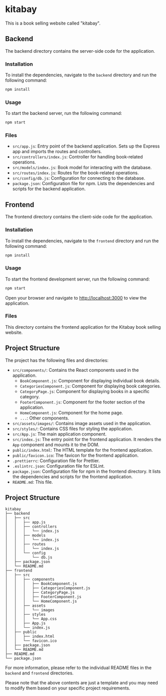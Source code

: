 # kitabay

This is a book selling website called "kitabay".

## Backend

The backend directory contains the server-side code for the application.

### Installation

To install the dependencies, navigate to the `backend` directory and run the following command:

```sh
npm install
```

### Usage

To start the backend server, run the following command:

```sh
npm start
```

### Files

- `src/app.js`: Entry point of the backend application. Sets up the Express app and imports the routes and controllers.
- `src/controllers/index.js`: Controller for handling book-related operations.
- `src/models/index.js`: Book model for interacting with the database.
- `src/routes/index.js`: Routes for the book-related operations.
- `src/config/db.js`: Configuration for connecting to the database.
- `package.json`: Configuration file for npm. Lists the dependencies and scripts for the backend application.

## Frontend

The frontend directory contains the client-side code for the application.

### Installation

To install the dependencies, navigate to the `frontend` directory and run the following command:

```sh
npm install
```

### Usage

To start the frontend development server, run the following command:

```sh
npm start
```

Open your browser and navigate to [http://localhost:3000](http://localhost:3000) to view the application.

### Files

This directory contains the frontend application for the Kitabay book selling website.

## Project Structure

The project has the following files and directories:

- `src/components/`: Contains the React components used in the application.
  - `BookComponent.js`: Component for displaying individual book details.
  - `CategoriesComponent.js`: Component for displaying book categories.
  - `CategoryPage.js`: Component for displaying books in a specific category.
  - `FooterComponent.js`: Component for the footer section of the application.
  - `HomeComponent.js`: Component for the home page.
  - `...`: Other components.
- `src/assets/images/`: Contains image assets used in the application.
- `src/styles/`: Contains CSS files for styling the application.
- `src/App.js`: The main application component.
- `src/index.js`: The entry point for the frontend application. It renders the `App` component and mounts it to the DOM.
- `public/index.html`: The HTML template for the frontend application.
- `public/favicon.ico`: The favicon for the frontend application.
- `.prettierrc`: Configuration file for Prettier.
- `.eslintrc.json`: Configuration file for ESLint.
- `package.json`: Configuration file for npm in the frontend directory. It lists the dependencies and scripts for the frontend application.
- `README.md`: This file.

## Project Structure

```plaintext
kitabay
├── backend
│   ├── src
│   │   ├── app.js
│   │   ├── controllers
│   │   │   └── index.js
│   │   ├── models
│   │   │   └── index.js
│   │   ├── routes
│   │   │   └── index.js
│   │   └── config
│   │       └── db.js
│   ├── package.json
│   └── README.md
├── frontend
│   ├── src
│   │   ├── components
│   │   │   ├── BookComponent.js
│   │   │   ├── CategoriesComponent.js
│   │   │   ├── CategoryPage.js
│   │   │   ├── FooterComponent.js
│   │   │   └── HomeComponent.js
│   │   ├── assets
│   │   │   └── images
│   │   ├── styles
│   │   │   └── App.css
│   │   ├── App.js
│   │   └── index.js
│   ├── public
│   │   ├── index.html
│   │   └── favicon.ico
│   ├── package.json
│   └── README.md
├── README.md
└── package.json
```

For more information, please refer to the individual README files in the `backend` and `frontend` directories.

Please note that the above contents are just a template and you may need to modify them based on your specific project requirements.
